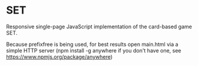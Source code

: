 SET
===

Responsive single-page JavaScript implementation of the card-based game SET.


Because prefixfree is being used, for best results open main.html via a simple HTTP server (npm install -g anywhere if you don't have one, see https://www.npmjs.org/package/anywhere)
